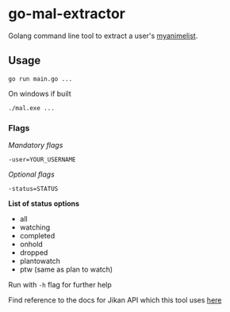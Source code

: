 # go-mal-extractor

Golang command line tool to extract a user's [myanimelist](https://myanimelist.net/).

## Usage
`go run main.go ...`

On windows if built

`./mal.exe ... `

### Flags
*Mandatory flags*

`-user=YOUR_USERNAME`

*Optional flags*

`-status=STATUS`

  **List of status options**
* all
* watching
* completed
* onhold
* dropped
* plantowatch
* ptw (same as plan to watch)

Run with  `-h` flag for further help

Find reference to the docs for Jikan API which this tool uses [here](https://jikan.docs.apiary.io/)